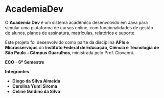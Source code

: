 # AcademiaDev

O **Academia Dev** é um sistema acadêmico desenvolvido em Java para simular uma plataforma de cursos online,
com funcionalidades de gestão de alunos, planos de assinatura, matrículas, relatórios e suporte.  

Este projeto foi desenvolvido como parte da disciplina **APIs e Microsserviços** do **Instituto Federal de Educação, 
Ciência e Tecnologia de São Paulo – Câmpus Guarulhos**, ministrada pelo Prof. Giovanni.  


**ECO - 6º Semestre**

**Integrantes**

- **Diogo da Silva Almeida**  
- **Carolina Yumi Siroma**
- **Celine Galdino da Silva**


